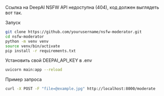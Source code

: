 Ссылка на DeepAI NSFW API недоступна (404), код должен выглядеть вот так.


Запуск  
```bash
git clone https://github.com/yourusername/nsfw-moderator.git
cd nsfw-moderator
python -m venv venv
source venv/bin/activate
pip install -r requirements.txt
```
Установить свой DEEPAI_API_KEY в .env

```bash
uvicorn main:app --reload
```
Пример запроса 
```bash
curl -X POST -F "file=@example.jpg" http://localhost:8000/moderate
```
